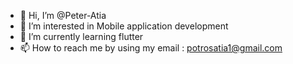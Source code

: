 - 👋 Hi, I’m @Peter-Atia
- 👀 I’m interested in Mobile application development
- 🌱 I’m currently learning flutter
- 📫 How to reach me by using my email : potrosatia1@gmail.com
